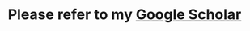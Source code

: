 ---
title: "Please refer to my [Google Scholar](https://scholar.google.com.au/citations?user=uAbiaaUAAAAJ&hl=en)"
collection: publications
permalink: /publication/2020-10-01-paper-title-number-1
---